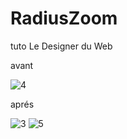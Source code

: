# RadiusZoom<br>
tuto Le Designer du Web

avant 

![4](https://user-images.githubusercontent.com/76686121/177803559-32c2dda3-a365-4d2d-8469-03dcf00802c2.png)


aprés 

![3](https://user-images.githubusercontent.com/76686121/177803608-7e414c9c-76c8-41e6-bc6f-e5ff0a604dca.png)
![5](https://user-images.githubusercontent.com/76686121/177803614-0f3f31dc-33e0-4d3e-be81-592826ef2fa5.png)
